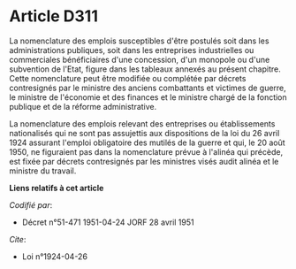 # Article D311

La nomenclature des emplois susceptibles d'être postulés soit dans les administrations publiques, soit dans les entreprises
industrielles ou commerciales bénéficiaires d'une concession, d'un monopole ou d'une subvention de l'Etat, figure dans les
tableaux annexés au présent chapitre. Cette nomenclature peut être modifiée ou complétée par décrets contresignés par le
ministre des anciens combattants et victimes de guerre, le ministre de l'économie et des finances et le ministre chargé de la
fonction publique et de la réforme administrative.

La nomenclature des emplois relevant des entreprises ou établissements nationalisés qui ne sont pas assujettis aux
dispositions de la loi du 26 avril 1924 assurant l'emploi obligatoire des mutilés de la guerre et qui, le 20 août 1950, ne
figuraient pas dans la nomenclature prévue à l'alinéa qui précède, est fixée par décrets contresignés par les ministres visés
audit alinéa et le ministre du travail.

**Liens relatifs à cet article**

_Codifié par_:

  - Décret n°51-471 1951-04-24 JORF 28 avril 1951

_Cite_:

  - Loi n°1924-04-26
